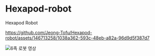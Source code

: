 # Hexapod-robot
Hexapod Robot

https://github.com/Jeong-Tofu/Hexapod-robot/assets/146713258/1038a362-593c-48eb-a82a-96d9d5f387d7

![6족 로봇 영상](https://github.com/Jeong-Tofu/Hexapod-robot/assets/146713258/04a0d29b-a0a1-4751-8a1f-ff8a15c8d452)
